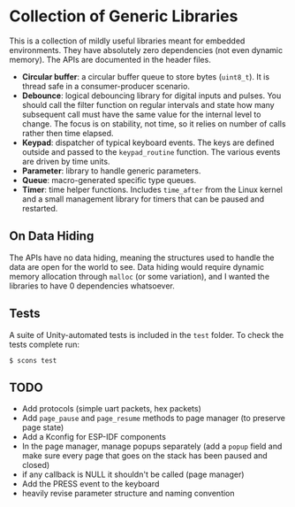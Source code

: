 # Collection of Generic Libraries

This is a collection of mildly useful libraries meant for embedded environments. They have absolutely zero dependencies (not even dynamic memory). The APIs are documented in the header files.

- **Circular buffer**: a circular buffer queue to store bytes (`uint8_t`). It is thread safe in a consumer-producer scenario.
- **Debounce**: logical debouncing library for digital inputs and pulses. You should call the filter function on regular intervals and state how many subsequent call must have the same value for the internal level to change. The focus is on stability, not time, so it relies on number of calls rather then time elapsed.
- **Keypad**: dispatcher of typical keyboard events. The keys are defined outside and passed to the `keypad_routine` function. The various events are driven by time units.
- **Parameter**: library to handle generic parameters.
- **Queue**: macro-generated specific type queues.
- **Timer**: time helper functions. Includes `time_after` from the Linux kernel and a small management library for timers that can be paused and restarted. 

## On Data Hiding

The APIs have no data hiding, meaning the structures used to handle the data are open for the world to see. Data hiding would require dynamic memory allocation through `malloc` (or some variation), and I wanted the libraries to have 0 dependencies whatsoever.

## Tests

A suite of Unity-automated tests is included in the `test` folder. To check the tests complete run:

```
$ scons test
```

## TODO

- Add protocols (simple uart packets, hex packets)
- Add `page_pause` and `page_resume` methods to page manager (to preserve page state)
- Add a Kconfig for ESP-IDF components
- In the page manager, manage popups separately (add a `popup` field and make sure every page that goes on the stack has been paused and closed)
- if any callback is NULL it shouldn't be called (page manager)
- Add the PRESS event to the keyboard
- heavily revise parameter structure and naming convention
